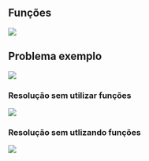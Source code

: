 ## Funções
![](https://github.com/JoseLeonardoCordeiroBahia/topicos-basicos-java/assets/63564226/bbeee8f4-2d91-41c5-82a6-f93021cbe688)

## Problema exemplo
![](https://github.com/JoseLeonardoCordeiroBahia/topicos-basicos-java/assets/63564226/0f5bac4f-74d1-4034-b1f7-c53888c5ce6a)
### Resolução sem utilizar funções
![](https://github.com/JoseLeonardoCordeiroBahia/topicos-basicos-java/assets/63564226/49701891-15f0-470a-bbdb-90ee93184d45)
### Resolução sem utlizando funções
![](https://github.com/JoseLeonardoCordeiroBahia/topicos-basicos-java/assets/63564226/dee57f81-6bc1-42da-82ea-a47403915a1c)





